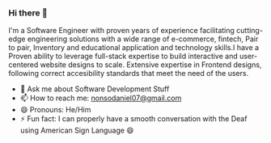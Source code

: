 ### Hi there 👋


I'm a Software Engineer with proven years of experience facilitating cutting-edge engineering solutions with a wide range of e-commerce, fintech, Pair to pair, Inventory and educational application and technology skills.I have a Proven ability to leverage full-stack expertise to build interactive and user-centered website designs to scale. Extensive expertise in Frontend designs, following correct accesibility standards that meet the need of the users.


- 💬 Ask me about Software Development Stuff
- 📫 How to reach me: nonsodaniel07@gmail.com
- 😄 Pronouns: He/Him
- ⚡ Fun fact: I can properly have a smooth conversation with the Deaf using American Sign Language 😄 

